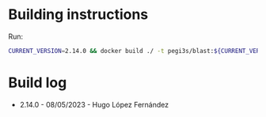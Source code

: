 # Building instructions

Run:

```bash
CURRENT_VERSION=2.14.0 && docker build ./ -t pegi3s/blast:${CURRENT_VERSION} --build-arg VERSION=${CURRENT_VERSION} && docker tag pegi3s/blast:${CURRENT_VERSION} pegi3s/blast:latest
```

# Build log

- 2.14.0 - 08/05/2023 - Hugo López Fernández
